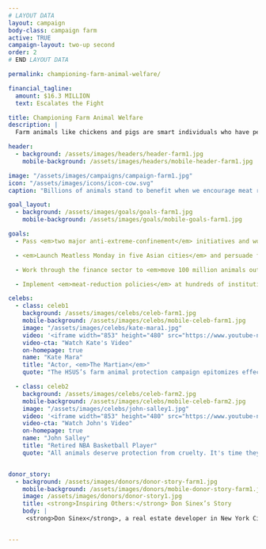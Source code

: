 ```yaml
---
# LAYOUT DATA
layout: campaign
body-class: campaign farm
active: TRUE
campaign-layout: two-up second
order: 2
# END LAYOUT DATA

permalink: championing-farm-animal-welfare/

financial_tagline:
  amount: $16.3 MILLION
  text: Escalates the Fight

title: Championing Farm Animal Welfare
description: |
  Farm animals like chickens and pigs are smart individuals who have personalities, and they want to avoid suffering. Yet these sensitive, intelligent animals are often abused on factory farms in ways that would be illegal if the victims were dogs and cats. But The HSUS and HSI are making transformational changes in how we farm and eat by implementing animal welfare policies at major food buyers, passing laws to prohibit the worst cruelties and helping school systems use less meat.

header:
  - background: /assets/images/headers/header-farm1.jpg
    mobile-background: /assets/images/headers/mobile-header-farm1.jpg

image: "/assets/images/campaigns/campaign-farm1.jpg"
icon: "/assets/images/icons/icon-cow.svg"
caption: "Billions of animals stand to benefit when we encourage meat reduction and work to move animals out of extreme confinement."

goal_layout:
  - background: /assets/images/goals/goals-farm1.jpg
    mobile-background: /assets/images/goals/mobile-goals-farm1.jpg

goals:
  - Pass <em>two major anti-extreme-confinement</em> initiatives and work with U.S. farmers and retailers to move a billion animals to higher welfare standards.

  - <em>Launch Meatless Monday in five Asian cities</em> and persuade five multinational corporations to make Asian operations cage-free.

  - Work through the finance sector to <em>move 100 million animals out of extreme confinement</em> in emerging economies and stem the introduction of such systems in Sub-Saharan Africa.

  - Implement <em>meat-reduction policies</em> at hundreds of institutions across the U.S., such as school districts, hospital chains, corporate cafeterias and more.

celebs:
  - class: celeb1
    background: /assets/images/celebs/celeb-farm1.jpg
    mobile-background: /assets/images/celebs/mobile-celeb-farm1.jpg
    image: "/assets/images/celebs/kate-mara1.jpg"
    video: '<iframe width="853" height="480" src="https://www.youtube-nocookie.com/embed/pvtoimAyCog?rel=0" frameborder="0" allowfullscreen></iframe>'
    video-cta: "Watch Kate's Video"
    on-homepage: true
    name: "Kate Mara"
    title: "Actor, <em>The Martian</em>"
    quote: "The HSUS’s farm animal protection campaign epitomizes effectiveness. They’re combating factory farming, slashing demand for meat, and are building a better world for all of us, animals and people alike."

  - class: celeb2
    background: /assets/images/celebs/celeb-farm2.jpg
    mobile-background: /assets/images/celebs/mobile-celeb-farm2.jpg
    image: "/assets/images/celebs/john-salley1.jpg"
    video: '<iframe width="853" height="480" src="https://www.youtube-nocookie.com/embed/lNqovPh1cxg?rel=0" frameborder="0" allowfullscreen></iframe>'
    video-cta: "Watch John's Video"
    on-homepage: true
    name: "John Salley"
    title: "Retired NBA Basketball Player"
    quote: "All animals deserve protection from cruelty. It's time they had a voice."


donor_story:
  - background: /assets/images/donors/donor-story-farm1.jpg
    mobile-background: /assets/images/donors/mobile-donor-story-farm1.jpg
    image: /assets/images/donors/donor-story1.jpg
    title: <strong>Inspiring Others:</strong> Don Sinex’s Story
    body: |
     <strong>Don Sinex</strong>, a real estate developer in New York City and Vermont, inherited his compassion for all animals—and especially dogs—from his mother, and now he’s dedicated to eliminating animal cruelty. A longtime friend of The HSUS, Don has given generously to our programs to save animals from cruel situations such as puppy mills. In 2014, in partnership with Shoshi Fu and Devonwood Investors LLC, Don asked that his donation be used to customize a special vehicle for our Animal Rescue Team. In recognition of his gift, the customized truck and shelter trailer will be named Rescue Team Ranger and Rescue Team Chloe after his two beloved English springer spaniels. Don hopes that generous gifts like his will inspire others to support the lifesaving work of The HSUS.


---
```

